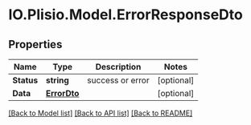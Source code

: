 # IO.Plisio.Model.ErrorResponseDto
## Properties

Name | Type | Description | Notes
------------ | ------------- | ------------- | -------------
**Status** | **string** | success or error | [optional] 
**Data** | [**ErrorDto**](ErrorDto.md) |  | [optional] 

[[Back to Model list]](../README.md#documentation-for-models) [[Back to API list]](../README.md#documentation-for-api-endpoints) [[Back to README]](../README.md)

